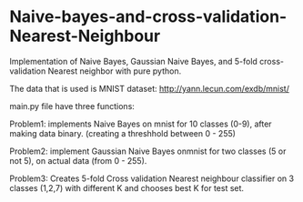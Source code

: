 # Naive-bayes-and-cross-validation-Nearest-Neighbour
Implementation of Naive Bayes, Gaussian Naive Bayes, and 5-fold cross-validation Nearest neighbor with pure python.  
  
The data that is used is MNIST dataset: http://yann.lecun.com/exdb/mnist/  
  
main.py file have three functions:  
  
Problem1: implements Naive Bayes on mnist for 10 classes (0-9), after making data binary. (creating a threshhold between 0 - 255)  
  
Problem2: implement Gaussian Naive Bayes onmnist for two classes (5 or not 5), on actual data (from 0 - 255).
  
Problem3: Creates 5-fold Cross validation Nearest neighbour classifier on 3 classes (1,2,7) with different K and chooses best K for test set.
  
